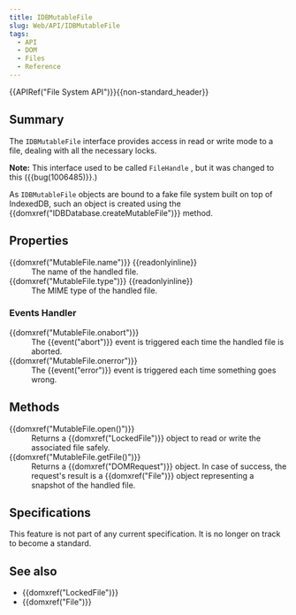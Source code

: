 ```yaml
---
title: IDBMutableFile
slug: Web/API/IDBMutableFile
tags:
  - API
  - DOM
  - Files
  - Reference
---
```

<p>{{APIRef("File System API")}}{{non-standard_header}}</p>

<h2 id="Summary">Summary</h2>

<p>The <code>IDBMutableFile</code> interface provides access in read or write mode to a file, dealing with all the necessary locks.</p>

<div class="note">
<p><strong>Note:</strong> This interface used to be called <code>FileHandle</code> , but it was changed to this ({{bug(1006485)}}.)</p>
</div>

<p>As <code>IDBMutableFile</code> objects are bound to a fake file system built on top of IndexedDB, such an object is created using the {{domxref("IDBDatabase.createMutableFile")}} method.</p>

<h2 id="Properties">Properties</h2>

<dl>
 <dt>{{domxref("MutableFile.name")}} {{readonlyinline}}</dt>
 <dd>The name of the handled file.</dd>
 <dt>{{domxref("MutableFile.type")}} {{readonlyinline}}</dt>
 <dd>The MIME type of the handled file.</dd>
</dl>

<h3 id="Events_Handler">Events Handler</h3>

<dl>
 <dt>{{domxref("MutableFile.onabort")}}</dt>
 <dd>The {{event("abort")}} event is triggered each time the handled file is aborted.</dd>
 <dt>{{domxref("MutableFile.onerror")}}</dt>
 <dd>The {{event("error")}} event is triggered each time something goes wrong.</dd>
</dl>

<h2 id="Methods">Methods</h2>

<dl>
 <dt>{{domxref("MutableFile.open()")}}</dt>
 <dd>Returns a {{domxref("LockedFile")}} object to read or write the associated file safely.</dd>
 <dt>{{domxref("MutableFile.getFile()")}}</dt>
 <dd>Returns a {{domxref("DOMRequest")}} object. In case of success, the request's result is a {{domxref("File")}} object representing a snapshot of the handled file.</dd>
</dl>

<h2 id="Specifications">Specifications</h2>

<p>This feature is not part of any current specification. It is no longer on track to become a standard.</p>

<h2 id="See_also">See also</h2>

<ul>
 <li>{{domxref("LockedFile")}}</li>
 <li>{{domxref("File")}}</li>
</ul>
